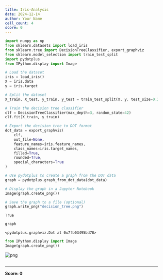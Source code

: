 ```yaml
---
title: Iris-Analysis
date: 2024-12-14
author: Your Name
cell_count: 4
score: 0
---
```


```python
import numpy as np
from sklearn.datasets import load_iris
from sklearn.tree import DecisionTreeClassifier, export_graphviz
from sklearn.model_selection import train_test_split
import pydotplus
from IPython.display import Image

# Load the dataset
iris = load_iris()
X = iris.data
y = iris.target

# Split the dataset
X_train, X_test, y_train, y_test = train_test_split(X, y, test_size=0.3, random_state=42)

# Train the decision tree classifier
clf = DecisionTreeClassifier(max_depth=3, random_state=42)
clf.fit(X_train, y_train)

# Export the decision tree to DOT format
dot_data = export_graphviz(
    clf, 
    out_file=None, 
    feature_names=iris.feature_names, 
    class_names=iris.target_names, 
    filled=True, 
    rounded=True, 
    special_characters=True
)

# Use pydotplus to create a graph from the DOT data
graph = pydotplus.graph_from_dot_data(dot_data)

# Display the graph in a Jupyter Notebook
Image(graph.create_png())

# Save the graph to a file (optional)
graph.write_png("decision_tree.png")

```




    True




```python
graph
```




    <pydotplus.graphviz.Dot at 0x7fb03495bd70>




```python
from IPython.display import Image
Image(graph.create_png())
```




    
![png](/mlnotes/images/iris-analysis_2_0.png)
    




```python

```


---
**Score: 0**